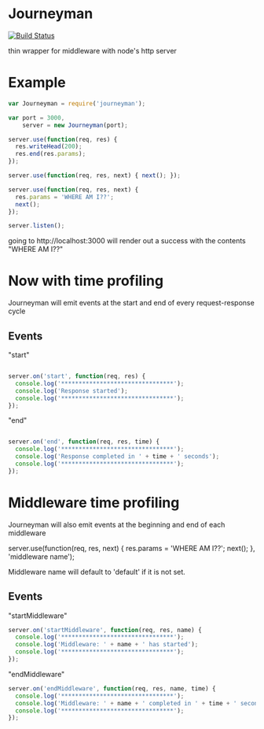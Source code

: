 Journeyman
==========

[![Build Status](https://travis-ci.org/bthesorceror/journeyman.png?branch=master)](https://travis-ci.org/bthesorceror/journeyman)

thin wrapper for middleware with node's http server

Example
=======

```javascript
var Journeyman = require('journeyman');

var port = 3000,
    server = new Journeyman(port);

server.use(function(req, res) {
  res.writeHead(200);
  res.end(res.params);
});

server.use(function(req, res, next) { next(); });

server.use(function(req, res, next) {
  res.params = 'WHERE AM I??';
  next();
});

server.listen();
```

going to http://localhost:3000 will render out a success with the contents "WHERE AM I??"

Now with time profiling
=======================

Journeyman will emit events at the start and end of every request-response cycle

Events
------

"start"

```javascript

server.on('start', function(req, res) {
  console.log('********************************');
  console.log('Response started');
  console.log('********************************');
});


```

"end"

```javascript

server.on('end', function(req, res, time) {
  console.log('********************************');
  console.log('Response completed in ' + time + ' seconds');
  console.log('********************************');
});

```

Middleware time profiling
=========================

Journeyman will also emit events at the beginning and end of each middleware

server.use(function(req, res, next) {
  res.params = 'WHERE AM I??';
  next();
}, 'middleware name');

Middleware name will default to 'default' if it is not set.

Events
------

"startMiddleware"

```javascript
server.on('startMiddleware', function(req, res, name) {
  console.log('********************************');
  console.log('Middleware: ' + name + ' has started');
  console.log('********************************');
});
```

"endMiddleware"

```javascript
server.on('endMiddleware', function(req, res, name, time) {
  console.log('********************************');
  console.log('Middleware: ' + name + ' completed in ' + time + ' seconds');
  console.log('********************************');
});
```
